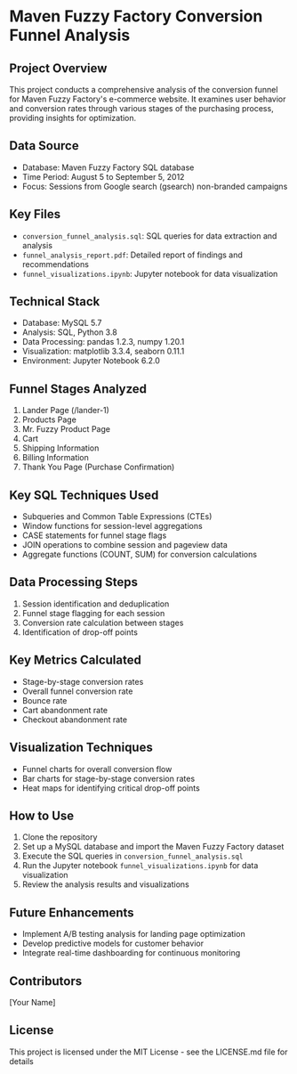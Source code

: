 # Maven Fuzzy Factory Conversion Funnel Analysis

## Project Overview
This project conducts a comprehensive analysis of the conversion funnel for Maven Fuzzy Factory's e-commerce website. It examines user behavior and conversion rates through various stages of the purchasing process, providing insights for optimization.

## Data Source
- Database: Maven Fuzzy Factory SQL database
- Time Period: August 5 to September 5, 2012
- Focus: Sessions from Google search (gsearch) non-branded campaigns

## Key Files
- `conversion_funnel_analysis.sql`: SQL queries for data extraction and analysis
- `funnel_analysis_report.pdf`: Detailed report of findings and recommendations
- `funnel_visualizations.ipynb`: Jupyter notebook for data visualization

## Technical Stack
- Database: MySQL 5.7
- Analysis: SQL, Python 3.8
- Data Processing: pandas 1.2.3, numpy 1.20.1
- Visualization: matplotlib 3.3.4, seaborn 0.11.1
- Environment: Jupyter Notebook 6.2.0

## Funnel Stages Analyzed
1. Lander Page (/lander-1)
2. Products Page
3. Mr. Fuzzy Product Page
4. Cart
5. Shipping Information
6. Billing Information
7. Thank You Page (Purchase Confirmation)

## Key SQL Techniques Used
- Subqueries and Common Table Expressions (CTEs)
- Window functions for session-level aggregations
- CASE statements for funnel stage flags
- JOIN operations to combine session and pageview data
- Aggregate functions (COUNT, SUM) for conversion calculations

## Data Processing Steps
1. Session identification and deduplication
2. Funnel stage flagging for each session
3. Conversion rate calculation between stages
4. Identification of drop-off points

## Key Metrics Calculated
- Stage-by-stage conversion rates
- Overall funnel conversion rate
- Bounce rate
- Cart abandonment rate
- Checkout abandonment rate

## Visualization Techniques
- Funnel charts for overall conversion flow
- Bar charts for stage-by-stage conversion rates
- Heat maps for identifying critical drop-off points

## How to Use
1. Clone the repository
2. Set up a MySQL database and import the Maven Fuzzy Factory dataset
3. Execute the SQL queries in `conversion_funnel_analysis.sql`
4. Run the Jupyter notebook `funnel_visualizations.ipynb` for data visualization
5. Review the analysis results and visualizations

## Future Enhancements
- Implement A/B testing analysis for landing page optimization
- Develop predictive models for customer behavior
- Integrate real-time dashboarding for continuous monitoring

## Contributors
[Your Name]

## License
This project is licensed under the MIT License - see the LICENSE.md file for details